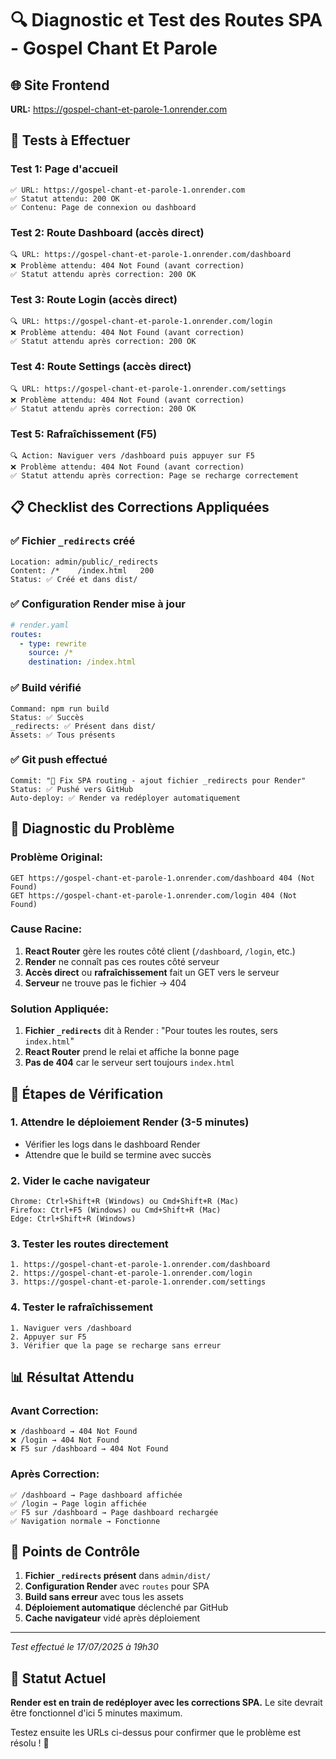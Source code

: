 # 🔍 Diagnostic et Test des Routes SPA - Gospel Chant Et Parole

## 🌐 Site Frontend
**URL:** https://gospel-chant-et-parole-1.onrender.com

## 🧪 Tests à Effectuer

### **Test 1: Page d'accueil**
```
✅ URL: https://gospel-chant-et-parole-1.onrender.com
✅ Statut attendu: 200 OK
✅ Contenu: Page de connexion ou dashboard
```

### **Test 2: Route Dashboard (accès direct)**
```
🔍 URL: https://gospel-chant-et-parole-1.onrender.com/dashboard
❌ Problème attendu: 404 Not Found (avant correction)
✅ Statut attendu après correction: 200 OK
```

### **Test 3: Route Login (accès direct)**
```
🔍 URL: https://gospel-chant-et-parole-1.onrender.com/login
❌ Problème attendu: 404 Not Found (avant correction)
✅ Statut attendu après correction: 200 OK
```

### **Test 4: Route Settings (accès direct)**
```
🔍 URL: https://gospel-chant-et-parole-1.onrender.com/settings
❌ Problème attendu: 404 Not Found (avant correction)
✅ Statut attendu après correction: 200 OK
```

### **Test 5: Rafraîchissement (F5)**
```
🔍 Action: Naviguer vers /dashboard puis appuyer sur F5
❌ Problème attendu: 404 Not Found (avant correction)
✅ Statut attendu après correction: Page se recharge correctement
```

## 📋 Checklist des Corrections Appliquées

### ✅ **Fichier `_redirects` créé**
```
Location: admin/public/_redirects
Content: /*    /index.html   200
Status: ✅ Créé et dans dist/
```

### ✅ **Configuration Render mise à jour**
```yaml
# render.yaml
routes:
  - type: rewrite
    source: /*
    destination: /index.html
```

### ✅ **Build vérifié**
```
Command: npm run build
Status: ✅ Succès
_redirects: ✅ Présent dans dist/
Assets: ✅ Tous présents
```

### ✅ **Git push effectué**
```
Commit: "🔧 Fix SPA routing - ajout fichier _redirects pour Render"
Status: ✅ Pushé vers GitHub
Auto-deploy: ✅ Render va redéployer automatiquement
```

## 🔧 Diagnostic du Problème

### **Problème Original:**
```
GET https://gospel-chant-et-parole-1.onrender.com/dashboard 404 (Not Found)
GET https://gospel-chant-et-parole-1.onrender.com/login 404 (Not Found)
```

### **Cause Racine:**
1. **React Router** gère les routes côté client (`/dashboard`, `/login`, etc.)
2. **Render** ne connaît pas ces routes côté serveur
3. **Accès direct** ou **rafraîchissement** fait un GET vers le serveur
4. **Serveur** ne trouve pas le fichier → 404

### **Solution Appliquée:**
1. **Fichier `_redirects`** dit à Render : "Pour toutes les routes, sers `index.html`"
2. **React Router** prend le relai et affiche la bonne page
3. **Pas de 404** car le serveur sert toujours `index.html`

## 🚀 Étapes de Vérification

### **1. Attendre le déploiement Render (3-5 minutes)**
- Vérifier les logs dans le dashboard Render
- Attendre que le build se termine avec succès

### **2. Vider le cache navigateur**
```
Chrome: Ctrl+Shift+R (Windows) ou Cmd+Shift+R (Mac)
Firefox: Ctrl+F5 (Windows) ou Cmd+Shift+R (Mac)
Edge: Ctrl+Shift+R (Windows)
```

### **3. Tester les routes directement**
```
1. https://gospel-chant-et-parole-1.onrender.com/dashboard
2. https://gospel-chant-et-parole-1.onrender.com/login
3. https://gospel-chant-et-parole-1.onrender.com/settings
```

### **4. Tester le rafraîchissement**
```
1. Naviguer vers /dashboard
2. Appuyer sur F5
3. Vérifier que la page se recharge sans erreur
```

## 📊 Résultat Attendu

### **Avant Correction:**
```
❌ /dashboard → 404 Not Found
❌ /login → 404 Not Found
❌ F5 sur /dashboard → 404 Not Found
```

### **Après Correction:**
```
✅ /dashboard → Page dashboard affichée
✅ /login → Page login affichée
✅ F5 sur /dashboard → Page dashboard rechargée
✅ Navigation normale → Fonctionne
```

## 🎯 Points de Contrôle

1. **Fichier `_redirects` présent** dans `admin/dist/`
2. **Configuration Render** avec `routes` pour SPA
3. **Build sans erreur** avec tous les assets
4. **Déploiement automatique** déclenché par GitHub
5. **Cache navigateur** vidé après déploiement

---

*Test effectué le 17/07/2025 à 19h30*

## 🔔 Statut Actuel

**Render est en train de redéployer avec les corrections SPA.**
Le site devrait être fonctionnel d'ici 5 minutes maximum.

Testez ensuite les URLs ci-dessus pour confirmer que le problème est résolu ! 🚀

